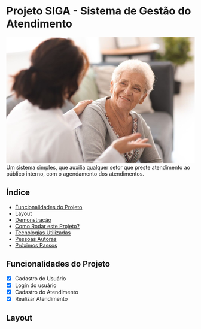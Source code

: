 # Projeto SIGA - Sistema de Gestão do Atendimento
![SIGA - FUSEX](./assets/como-cuidar-da-saude-do-idoso-xl6scjkh91.jpeg)
Um sistema simples, que auxilia qualquer setor que preste atendimento ao público interno, com o agendamento dos atendimentos.

## Índice
- <a href="#funcionalidades">Funcionalidades do Projeto</a>
- <a href="#layout">Layout</a>
- <a href="#demonstracao">Demonstração</a>
- <a href="#como-rodar">Como Rodar este Projeto?</a>
- <a href="#tecnologias-utilizadas">Tecnologias Utilizadas</a>
- <a href="#autores">Pessoas Autoras</a>
- <a href="#passos">Próximos Passos</a>

## Funcionalidades do Projeto
- [x] Cadastro do Usuário
- [x] Login do usuário
- [x] Cadastro do Atendimento
- [x] Realizar Atendimento

## Layout <!-- Imagens das Telas do Sistema -->
